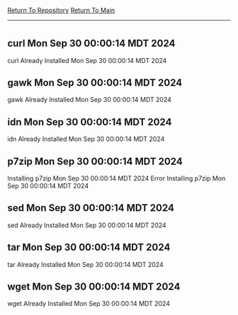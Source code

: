 [Return To Repository](https://github.com/DigitalWarrior/piholeparser/)
[Return To Main](https://github.com/DigitalWarrior/piholeparser/blob/master/RecentRunLogs/Mainlog.md)
____________________________________
# 
## curl Mon Sep 30 00:00:14 MDT 2024
curl Already Installed Mon Sep 30 00:00:14 MDT 2024
## gawk Mon Sep 30 00:00:14 MDT 2024
gawk Already Installed Mon Sep 30 00:00:14 MDT 2024
## idn Mon Sep 30 00:00:14 MDT 2024
idn Already Installed Mon Sep 30 00:00:14 MDT 2024
## p7zip Mon Sep 30 00:00:14 MDT 2024
Installing p7zip Mon Sep 30 00:00:14 MDT 2024
Error Installing p7zip Mon Sep 30 00:00:14 MDT 2024
## sed Mon Sep 30 00:00:14 MDT 2024
sed Already Installed Mon Sep 30 00:00:14 MDT 2024
## tar Mon Sep 30 00:00:14 MDT 2024
tar Already Installed Mon Sep 30 00:00:14 MDT 2024
## wget Mon Sep 30 00:00:14 MDT 2024
wget Already Installed Mon Sep 30 00:00:14 MDT 2024
